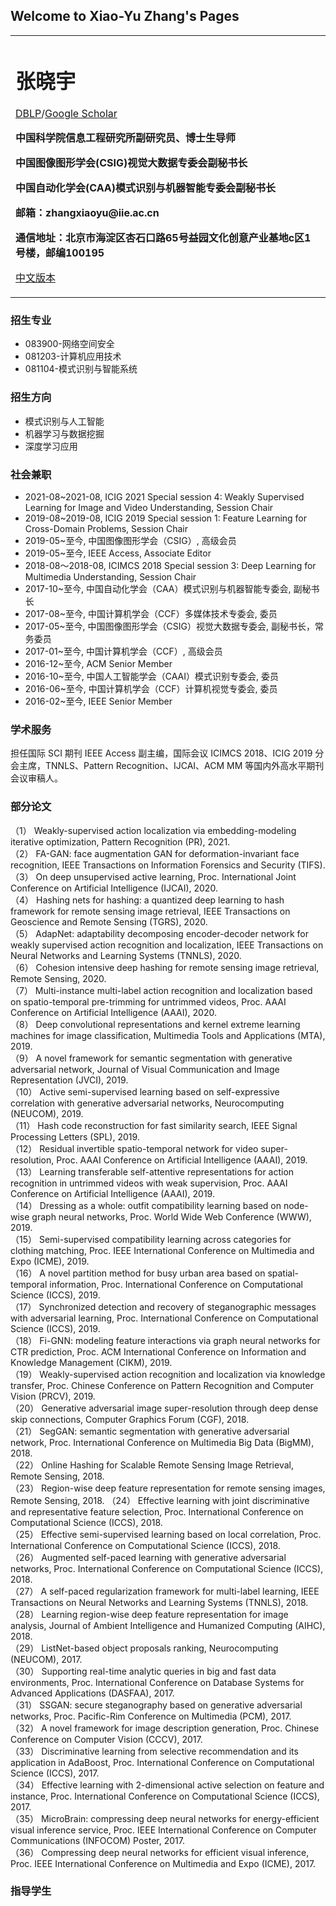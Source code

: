 ## Welcome to Xiao-Yu Zhang's Pages

<div>
<table border="0">
  <tr>
    <td width="75%">
      <h1>张晓宇</h1>
      <p><a href="https://dblp.org/pid/12/5927-2.html">DBLP</a>/<a href="https://dblp.org/pid/12/5927-2.html">Google Scholar</a></p>
      <p><b>中国科学院信息工程研究所副研究员、博士生导师</b></p>
      <p><b>中国图像图形学会(CSIG)视觉大数据专委会副秘书长</b></p>
      <p><b>中国自动化学会(CAA)模式识别与机器智能专委会副秘书长</b></p>
      <p><b>邮箱：zhangxiaoyu@iie.ac.cn</b></p>
      <p><b>通信地址：北京市海淀区杏石口路65号益园文化创意产业基地c区1号楼，邮编100195</b></p>
      <p><a href="/index.html">中文版本</a></p>
    </td>
<!--     <td width="25%">
      <img src="/zhangxiaoyu.jpg" width="100%">
    </td> -->
  </tr>
</table>
</div>


### 招生专业

- 083900-网络空间安全
- 081203-计算机应用技术
- 081104-模式识别与智能系统

### 招生方向

- 模式识别与人工智能
- 机器学习与数据挖掘
- 深度学习应用

### 社会兼职

- 2021-08~2021-08, ICIG 2021 Special session 4: Weakly Supervised Learning for Image and Video Understanding, Session Chair
- 2019-08~2019-08, ICIG 2019 Special session 1: Feature Learning for Cross-Domain Problems, Session Chair
- 2019-05~至今, 中国图像图形学会（CSIG）, 高级会员
- 2019-05~至今, IEEE Access, Associate Editor
- 2018-08～2018-08, ICIMCS 2018 Special session 3: Deep Learning for Multimedia Understanding, Session Chair
- 2017-10~至今, 中国自动化学会（CAA）模式识别与机器智能专委会, 副秘书长
- 2017-08~至今, 中国计算机学会（CCF）多媒体技术专委会, 委员
- 2017-05~至今, 中国图像图形学会（CSIG）视觉大数据专委会, 副秘书长，常务委员
- 2017-01~至今, 中国计算机学会（CCF）, 高级会员
- 2016-12~至今, ACM Senior Member
- 2016-10~至今, 中国人工智能学会（CAAI）模式识别专委会, 委员
- 2016-06~至今, 中国计算机学会（CCF）计算机视觉专委会, 委员
- 2016-02~至今, IEEE Senior Member

### 学术服务

担任国际 SCI 期刊 IEEE Access 副主编，国际会议 ICIMCS 2018、ICIG 2019 分会主席，TNNLS、Pattern Recognition、IJCAI、ACM MM 等国内外高水平期刊会议审稿人。

### 部分论文

（1） Weakly-supervised action localization via embedding-modeling iterative optimization, Pattern Recognition (PR), 2021.<br/>
（2） FA-GAN: face augmentation GAN for deformation-invariant face recognition, IEEE Transactions on Information Forensics and Security (TIFS).<br/>
（3） On deep unsupervised active learning, Proc. International Joint Conference on Artificial Intelligence (IJCAI), 2020.<br/>
（4） Hashing nets for hashing: a quantized deep learning to hash framework for remote sensing image retrieval, IEEE Transactions on Geoscience and Remote Sensing (TGRS), 2020.<br/>
（5） AdapNet: adaptability decomposing encoder-decoder network for weakly supervised action recognition and localization, IEEE Transactions on Neural Networks and Learning Systems (TNNLS), 2020.<br/>
（6） Cohesion intensive deep hashing for remote sensing image retrieval, Remote Sensing, 2020.<br/>
（7） Multi-instance multi-label action recognition and localization based on spatio-temporal pre-trimming for untrimmed videos, Proc. AAAI Conference on Artificial Intelligence (AAAI), 2020.<br/>
（8） Deep convolutional representations and kernel extreme learning machines for image classification, Multimedia Tools and Applications (MTA), 2019.<br/>
（9） A novel framework for semantic segmentation with generative adversarial network, Journal of Visual Communication and Image Representation (JVCI), 2019.<br/>
（10） Active semi-supervised learning based on self-expressive correlation with generative adversarial networks, Neurocomputing (NEUCOM), 2019.<br/>
（11） Hash code reconstruction for fast similarity search, IEEE Signal Processing Letters (SPL), 2019.<br/>
（12） Residual invertible spatio-temporal network for video super-resolution, Proc. AAAI Conference on Artificial Intelligence (AAAI), 2019.<br/>
（13） Learning transferable self-attentive representations for action recognition in untrimmed videos with weak supervision, Proc. AAAI Conference on Artificial Intelligence (AAAI), 2019.<br/>
（14） Dressing as a whole: outfit compatibility learning based on node-wise graph neural networks, Proc. World Wide Web Conference (WWW), 2019.<br/>
（15） Semi-supervised compatibility learning across categories for clothing matching, Proc. IEEE International Conference on Multimedia and Expo (ICME), 2019.<br/>
（16） A novel partition method for busy urban area based on spatial-temporal information, Proc. International Conference on Computational Science (ICCS), 2019.<br/>
（17） Synchronized detection and recovery of steganographic messages with adversarial learning, Proc. International Conference on Computational Science (ICCS), 2019.<br/>
（18） Fi-GNN: modeling feature interactions via graph neural networks for CTR prediction, Proc. ACM International Conference on Information and Knowledge Management (CIKM), 2019.<br/>
（19） Weakly-supervised action recognition and localization via knowledge transfer, Proc. Chinese Conference on Pattern Recognition and Computer Vision (PRCV), 2019.<br/>
（20） Generative adversarial image super-resolution through deep dense skip connections, Computer Graphics Forum (CGF), 2018.<br/>
（21） SegGAN: semantic segmentation with generative adversarial network, Proc. International Conference on Multimedia Big Data (BigMM), 2018.<br/>
（22） Online Hashing for Scalable Remote Sensing Image Retrieval, Remote Sensing, 2018.<br/>
（23） Region-wise deep feature representation for remote sensing images, Remote Sensing, 2018.
（24） Effective learning with joint discriminative and representative feature selection, Proc. International Conference on Computational Science (ICCS), 2018.<br/>
（25） Effective semi-supervised learning based on local correlation, Proc. International Conference on Computational Science (ICCS), 2018.<br/>
（26） Augmented self-paced learning with generative adversarial networks, Proc. International Conference on Computational Science (ICCS), 2018.<br/>
（27） A self-paced regularization framework for multi-label learning, IEEE Transactions on Neural Networks and Learning Systems (TNNLS), 2018.<br/>
（28） Learning region-wise deep feature representation for image analysis, Journal of Ambient Intelligence and Humanized Computing (AIHC), 2018.<br/>
（29） ListNet-based object proposals ranking, Neurocomputing (NEUCOM), 2017.<br/>
（30） Supporting real-time analytic queries in big and fast data environments, Proc. International Conference on Database Systems for Advanced Applications (DASFAA), 2017.<br/>
（31） SSGAN: secure steganography based on generative adversarial networks, Proc. Pacific-Rim Conference on Multimedia (PCM), 2017.<br/>
（32） A novel framework for image description generation, Proc. Chinese Conference on Computer Vision (CCCV), 2017.<br/>
（33） Discriminative learning from selective recommendation and its application in AdaBoost, Proc. International Conference on Computational Science (ICCS), 2017.<br/>
（34） Effective learning with 2-dimensional active selection on feature and instance, Proc. International Conference on Computational Science (ICCS), 2017.<br/>
（35） MicroBrain: compressing deep neural networks for energy-efficient visual inference service, Proc. IEEE International Conference on Computer Communications (INFOCOM) Poster, 2017.<br/>
（36） Compressing deep neural networks for efficient visual inference, Proc. IEEE International Conference on Multimedia and Expo (ICME), 2017.<br/>

### 指导学生
